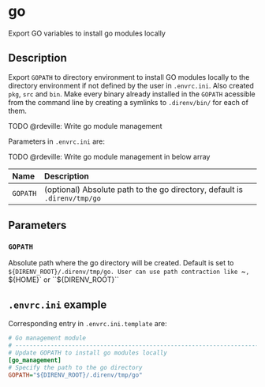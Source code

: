 # go
Export GO variables to install go modules locally

## Description

Export `GOPATH` to directory environment to install GO modules locally to
the directory environment if not defined by the user in `.envrc.ini`. Also
created `pkg`, `src` and `bin`. Make every binary already installed in the
`GOPATH` acessible from the command line by creating a symlinks to
`.direnv/bin/` for each of them.

TODO @rdeville: Write go module management

Parameters in `.envrc.ini` are:

TODO @rdeville: Write go module management in below array

| Name     | Description                                                               |
| :------- | :------------------------------------------------------------------------ |
| `GOPATH` | (optional) Absolute path to the go directory, default is `.direnv/tmp/go` |


## Parameters

### `GOPATH`

Absolute path where the go directory will be created. Default is set to
`${DIRENV_ROOT}/.direnv/tmp/go. User can use path contraction like `~`,
`${HOME}` or ``${DIRENV_ROOT}``

## `.envrc.ini` example

Corresponding entry in `.envrc.ini.template` are:

```ini
# Go management module
# ------------------------------------------------------------------------------
# Update GOPATH to install go modules locally
[go_management]
# Specify the path to the go directory
GOPATH="${DIRENV_ROOT}/.direnv/tmp/go"
```

